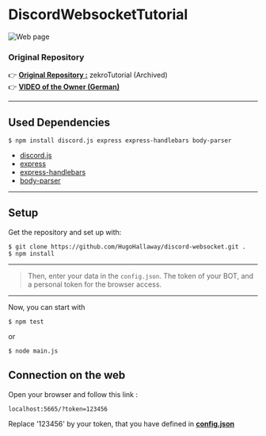 # DiscordWebsocketTutorial

![Web page](https://i.imgur.com/WFsHkHA.png)

### Original Repository
👉 [**Original Repository :**](https://github.com/zekroTutorials/DiscordWebsocket.git) zekroTutorial (Archived)  
👉 [**VIDEO of the Owner (German)**](https://youtu.be/LxLob6-8Sl0)

---

## Used Dependencies

```
$ npm install discord.js express express-handlebars body-parser
```

- [discord.js](https://www.npmjs.com/package/discord.js)
- [express](https://www.npmjs.com/package/express)
- [express-handlebars](https://www.npmjs.com/package/express-handlebars)
- [body-parser](https://www.npmjs.com/package/body-parser)

---

## Setup

Get the repository and set up with:
```
$ git clone https://github.com/HugoHallaway/discord-websocket.git .
$ npm install
```
---
> Then, enter your data in the `config.json`. The token of your BOT, and a personal token for the browser access.

---
Now, you can start with
```
$ npm test
```
or
```
$ node main.js
```

## Connection on the web

Open your browser and follow this link :
```
localhost:5665/?token=123456
```
Replace '123456' by your token, that you have defined in [**config.json**](config.json)
